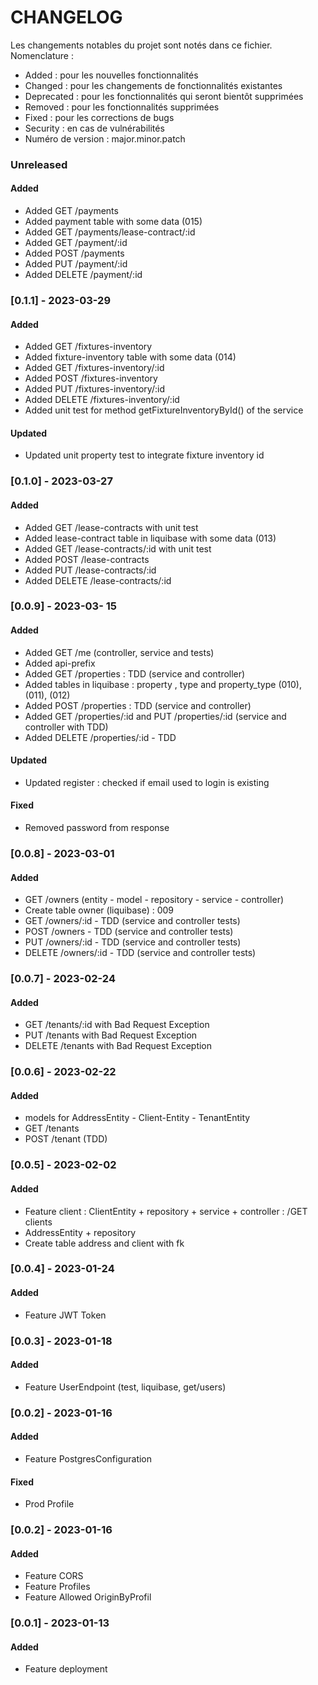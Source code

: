 # CHANGELOG

Les changements notables du projet sont notés dans ce fichier.  
Nomenclature :

- Added : pour les nouvelles fonctionnalités
- Changed : pour les changements de fonctionnalités existantes
- Deprecated : pour les fonctionnalités qui seront bientôt supprimées
- Removed : pour les fonctionnalités supprimées
- Fixed : pour les corrections de bugs
- Security : en cas de vulnérabilités
- Numéro de version : major.minor.patch

### Unreleased

#### Added

- Added GET /payments
- Added payment table with some data (015)
- Added GET /payments/lease-contract/:id
- Added GET /payment/:id
- Added POST /payments
- Added PUT /payment/:id
- Added DELETE /payment/:id

### [0.1.1] - 2023-03-29

#### Added

- Added GET /fixtures-inventory
- Added fixture-inventory table with some data (014)
- Added GET /fixtures-inventory/:id
- Added POST /fixtures-inventory
- Added PUT /fixtures-inventory/:id
- Added DELETE /fixtures-inventory/:id
- Added unit test for method getFixtureInventoryById() of the service

#### Updated

- Updated unit property test to integrate fixture inventory id

### [0.1.0] - 2023-03-27

#### Added

- Added GET /lease-contracts with unit test
- Added lease-contract table in liquibase with some data (013)
- Added GET /lease-contracts/:id with unit test
- Added POST /lease-contracts
- Added PUT /lease-contracts/:id
- Added DELETE /lease-contracts/:id

### [0.0.9] - 2023-03- 15

#### Added

- Added GET /me (controller, service and tests)
- Added api-prefix
- Added GET /properties : TDD (service and controller)
- Added tables in liquibase : property , type and property_type (010), (011), (012)
- Added POST /properties : TDD (service and controller)
- Added GET /properties/:id and PUT /properties/:id (service and controller with TDD)
- Added DELETE /properties/:id - TDD

#### Updated

- Updated register : checked if email used to login is existing

#### Fixed

- Removed password from response

### [0.0.8] - 2023-03-01

#### Added

- GET /owners (entity - model - repository - service - controller)
- Create table owner (liquibase) : 009
- GET /owners/:id - TDD (service and controller tests)
- POST /owners - TDD (service and controller tests)
- PUT /owners/:id - TDD (service and controller tests)
- DELETE /owners/:id - TDD (service and controller tests)

### [0.0.7] - 2023-02-24

#### Added

- GET /tenants/:id with Bad Request Exception
- PUT /tenants with Bad Request Exception
- DELETE /tenants with Bad Request Exception

### [0.0.6] - 2023-02-22

#### Added

- models for AddressEntity - Client-Entity - TenantEntity
- GET /tenants
- POST /tenant (TDD)

### [0.0.5] - 2023-02-02

#### Added

- Feature client : ClientEntity + repository + service + controller : /GET clients
- AddressEntity + repository
- Create table address and client with fk

### [0.0.4] - 2023-01-24

#### Added

- Feature JWT Token

### [0.0.3] - 2023-01-18

#### Added

- Feature UserEndpoint (test, liquibase, get/users)

### [0.0.2] - 2023-01-16

#### Added

- Feature PostgresConfiguration

#### Fixed

- Prod Profile

### [0.0.2] - 2023-01-16

#### Added

- Feature CORS
- Feature Profiles
- Feature Allowed OriginByProfil

### [0.0.1] - 2023-01-13

#### Added

- Feature deployment


